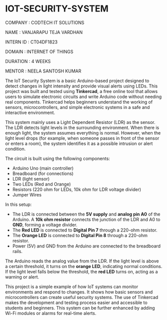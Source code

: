 # IOT-SECURITY-SYSTEM

COMPANY : CODTECH IT SOLUTIONS

NAME : VANJARAPU TEJA VARDHAN

INTERN ID : CT04DF1823

DOMAIN : INTERNET OF THINGS

DURATION : 4 WEEKS

MENTOR : NEELA SANTOSH KUMAR

The  IoT Security System is a basic Arduino-based project designed to detect changes in light intensity and provide visual alerts using LEDs. This project was built and tested using **Tinkercad**, a free online tool that allows users to simulate electronic circuits and write Arduino code without needing real components. Tinkercad helps beginners understand the working of sensors, microcontrollers, and simple electronic systems in a safe and interactive environment.

This system mainly uses a Light Dependent Resistor (LDR) as the sensor. The LDR detects light levels in the surrounding environment. When there is enough light, the system assumes everything is normal. However, when the light level drops (for example, when someone passes in front of the sensor or enters a room), the system identifies it as a possible intrusion or alert condition.

The circuit is built using the following components:

* Arduino Uno (main controller)
* Breadboard (for connections)
* LDR (light sensor)
* Two LEDs (Red and Orange)
* Resistors (220 ohm for LEDs, 10k ohm for LDR voltage divider)
* Jumper Wires

In this setup:

* The LDR is connected between the **5V supply** and **analog pin A0** of the Arduino. A **10k ohm resistor** connects the junction of the LDR and A0 to **GND**, forming a voltage divider.
* The **Red LED** is connected to **Digital Pin 7** through a 220-ohm resistor.
* The **Orange LED** is connected to **Digital Pin 8** through a 220-ohm resistor.
* Power (5V) and GND from the Arduino are connected to the breadboard rails.

The Arduino reads the analog value from the LDR. If the light level is above a certain threshold, it turns on the **orange LED**, indicating normal conditions. If the light level falls below the threshold, the **red LED** turns on, acting as a warning or alert.

This project is a simple example of how IoT systems can monitor environments and respond to changes. It shows how basic sensors and microcontrollers can create useful security systems. The use of Tinkercad makes the development and testing process easier and accessible to students and beginners. This system can be further enhanced by adding Wi-Fi modules or alarms for real-time alerts.
